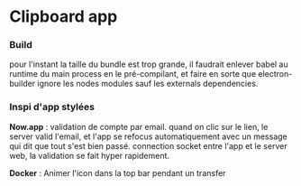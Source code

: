 # Clipboard app

### Build
pour l'instant la taille du bundle est trop grande, il faudrait enlever babel
au runtime du main process en le pré-compilant, et faire en sorte que electron-builder
ignore les nodes modules sauf les externals dependencies.


### Inspi d'app stylées
**Now.app** : validation de compte par email. quand on clic sur le lien, le server
valid l'email, et l'app se refocus automatiquement avec un message qui dit que tout s'est bien passé.
connection socket entre l'app et le server web, la validation se fait hyper rapidement.

**Docker** : Animer l'icon dans la top bar pendant un transfer
